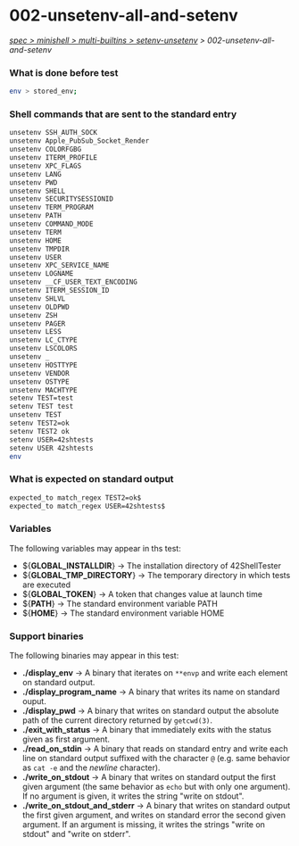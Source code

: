 # 002-unsetenv-all-and-setenv

*[spec > minishell > multi-builtins > setenv-unsetenv](..) > 002-unsetenv-all-and-setenv*

### What is done before test

```bash
env > stored_env;
```

### Shell commands that are sent to the standard entry

```bash
unsetenv SSH_AUTH_SOCK
unsetenv Apple_PubSub_Socket_Render
unsetenv COLORFGBG
unsetenv ITERM_PROFILE
unsetenv XPC_FLAGS
unsetenv LANG
unsetenv PWD
unsetenv SHELL
unsetenv SECURITYSESSIONID
unsetenv TERM_PROGRAM
unsetenv PATH
unsetenv COMMAND_MODE
unsetenv TERM
unsetenv HOME
unsetenv TMPDIR
unsetenv USER
unsetenv XPC_SERVICE_NAME
unsetenv LOGNAME
unsetenv __CF_USER_TEXT_ENCODING
unsetenv ITERM_SESSION_ID
unsetenv SHLVL
unsetenv OLDPWD
unsetenv ZSH
unsetenv PAGER
unsetenv LESS
unsetenv LC_CTYPE
unsetenv LSCOLORS
unsetenv _
unsetenv HOSTTYPE
unsetenv VENDOR
unsetenv OSTYPE
unsetenv MACHTYPE
setenv TEST=test
setenv TEST test
unsetenv TEST
setenv TEST2=ok
setenv TEST2 ok
setenv USER=42shtests
setenv USER 42shtests
env
```

### What is expected on standard output

```bash
expected_to match_regex TEST2=ok$
expected_to match_regex USER=42shtests$

```

### Variables

The following variables may appear in ths test:

* ${**GLOBAL_INSTALLDIR**} -> The installation directory of 42ShellTester
* ${**GLOBAL_TMP_DIRECTORY**} -> The temporary directory in which tests are executed
* ${**GLOBAL_TOKEN**} -> A token that changes value at launch time
* ${**PATH**} -> The standard environment variable PATH
* ${**HOME**} -> The standard environment variable HOME
### Support binaries

The following binaries may appear in this test:


* **./display_env** -> A binary that iterates on `**envp` and write each element on standard output.
* **./display_program_name** -> A binary that writes its name on standard ouput.
* **./display_pwd** -> A binary that writes on standard output the absolute path of the current directory returned by `getcwd(3)`.
* **./exit_with_status** -> A binary that immediately exits with the status given as first argument.
* **./read_on_stdin** -> A binary that reads on standard entry and write each line on standard output suffixed with the character `@` (e.g. same behavior as `cat -e` and the *newline* character).
* **./write_on_stdout** -> A binary that writes on standard output the first given argument (the same behavior as `echo` but with only one argument). If no argument is given, it writes the string "write on stdout".
* **./write_on_stdout_and_stderr** -> A binary that writes on standard output the first given argument, and writes on standard error the second given argument. If an argument is missing, it writes the strings "write on stdout" and "write on stderr".
